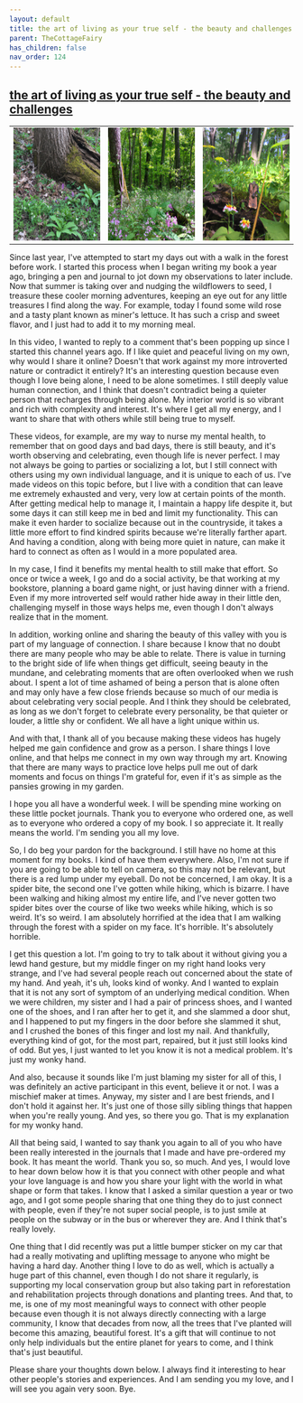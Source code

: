 ```yaml
---
layout: default
title: the art of living as your true self - the beauty and challenges
parent: TheCottageFairy
has_children: false
nav_order: 124
---
```


## [the art of living as your true self - the beauty and challenges](https://www.youtube.com/watch?v=G9FsMn_8fu0)

<div>
<table align="center">
	<tr>
		<td align="center">
			<img src="../../posters/the_art_of_living_as_your_true_self_-_the_beauty_and_challenges-[G9FsMn_8fu0]/generated_00.png" height="200" width="200"/>
		</td>
		<td align="center">
			<img src="../../posters/the_art_of_living_as_your_true_self_-_the_beauty_and_challenges-[G9FsMn_8fu0]/generated_01.png" height="200" width="200"/>
		</td>
		<td align="center">
			<img src="../../posters/the_art_of_living_as_your_true_self_-_the_beauty_and_challenges-[G9FsMn_8fu0]/generated_02.png" height="200" width="200"/>
		</td>
	</tr>
</table>
</div>

Since last year, I've attempted to start my days out with a walk in the forest before work. I started this process when I began writing my book a year ago, bringing a pen and journal to jot down my observations to later include. Now that summer is taking over and nudging the wildflowers to seed, I treasure these cooler morning adventures, keeping an eye out for any little treasures I find along the way. For example, today I found some wild rose and a tasty plant known as miner's lettuce. It has such a crisp and sweet flavor, and I just had to add it to my morning meal.

In this video, I wanted to reply to a comment that's been popping up since I started this channel years ago. If I like quiet and peaceful living on my own, why would I share it online? Doesn't that work against my more introverted nature or contradict it entirely? It's an interesting question because even though I love being alone, I need to be alone sometimes. I still deeply value human connection, and I think that doesn't contradict being a quieter person that recharges through being alone. My interior world is so vibrant and rich with complexity and interest. It's where I get all my energy, and I want to share that with others while still being true to myself.

These videos, for example, are my way to nurse my mental health, to remember that on good days and bad days, there is still beauty, and it's worth observing and celebrating, even though life is never perfect. I may not always be going to parties or socializing a lot, but I still connect with others using my own individual language, and it is unique to each of us. I've made videos on this topic before, but I live with a condition that can leave me extremely exhausted and very, very low at certain points of the month. After getting medical help to manage it, I maintain a happy life despite it, but some days it can still keep me in bed and limit my functionality. This can make it even harder to socialize because out in the countryside, it takes a little more effort to find kindred spirits because we're literally farther apart. And having a condition, along with being more quiet in nature, can make it hard to connect as often as I would in a more populated area.

In my case, I find it benefits my mental health to still make that effort. So once or twice a week, I go and do a social activity, be that working at my bookstore, planning a board game night, or just having dinner with a friend. Even if my more introverted self would rather hide away in their little den, challenging myself in those ways helps me, even though I don't always realize that in the moment.

In addition, working online and sharing the beauty of this valley with you is part of my language of connection. I share because I know that no doubt there are many people who may be able to relate. There is value in turning to the bright side of life when things get difficult, seeing beauty in the mundane, and celebrating moments that are often overlooked when we rush about. I spent a lot of time ashamed of being a person that is alone often and may only have a few close friends because so much of our media is about celebrating very social people. And I think they should be celebrated, as long as we don't forget to celebrate every personality, be that quieter or louder, a little shy or confident. We all have a light unique within us.

And with that, I thank all of you because making these videos has hugely helped me gain confidence and grow as a person. I share things I love online, and that helps me connect in my own way through my art. Knowing that there are many ways to practice love helps pull me out of dark moments and focus on things I'm grateful for, even if it's as simple as the pansies growing in my garden.

I hope you all have a wonderful week. I will be spending mine working on these little pocket journals. Thank you to everyone who ordered one, as well as to everyone who ordered a copy of my book. I so appreciate it. It really means the world. I'm sending you all my love.

So, I do beg your pardon for the background. I still have no home at this moment for my books. I kind of have them everywhere. Also, I'm not sure if you are going to be able to tell on camera, so this may not be relevant, but there is a red lump under my eyeball. Do not be concerned, I am okay. It is a spider bite, the second one I've gotten while hiking, which is bizarre. I have been walking and hiking almost my entire life, and I've never gotten two spider bites over the course of like two weeks while hiking, which is so weird. It's so weird. I am absolutely horrified at the idea that I am walking through the forest with a spider on my face. It's horrible. It's absolutely horrible.

I get this question a lot. I'm going to try to talk about it without giving you a lewd hand gesture, but my middle finger on my right hand looks very strange, and I've had several people reach out concerned about the state of my hand. And yeah, it's uh, looks kind of wonky. And I wanted to explain that it is not any sort of symptom of an underlying medical condition. When we were children, my sister and I had a pair of princess shoes, and I wanted one of the shoes, and I ran after her to get it, and she slammed a door shut, and I happened to put my fingers in the door before she slammed it shut, and I crushed the bones of this finger and lost my nail. And thankfully, everything kind of got, for the most part, repaired, but it just still looks kind of odd. But yes, I just wanted to let you know it is not a medical problem. It's just my wonky hand.

And also, because it sounds like I'm just blaming my sister for all of this, I was definitely an active participant in this event, believe it or not. I was a mischief maker at times. Anyway, my sister and I are best friends, and I don't hold it against her. It's just one of those silly sibling things that happen when you're really young. And yes, so there you go. That is my explanation for my wonky hand.

All that being said, I wanted to say thank you again to all of you who have been really interested in the journals that I made and have pre-ordered my book. It has meant the world. Thank you so, so much. And yes, I would love to hear down below how it is that you connect with other people and what your love language is and how you share your light with the world in what shape or form that takes. I know that I asked a similar question a year or two ago, and I got some people sharing that one thing they do to just connect with people, even if they're not super social people, is to just smile at people on the subway or in the bus or wherever they are. And I think that's really lovely.

One thing that I did recently was put a little bumper sticker on my car that had a really motivating and uplifting message to anyone who might be having a hard day. Another thing I love to do as well, which is actually a huge part of this channel, even though I do not share it regularly, is supporting my local conservation group but also taking part in reforestation and rehabilitation projects through donations and planting trees. And that, to me, is one of my most meaningful ways to connect with other people because even though it is not always directly connecting with a large community, I know that decades from now, all the trees that I've planted will become this amazing, beautiful forest. It's a gift that will continue to not only help individuals but the entire planet for years to come, and I think that's just beautiful.

Please share your thoughts down below. I always find it interesting to hear other people's stories and experiences. And I am sending you my love, and I will see you again very soon. Bye.
